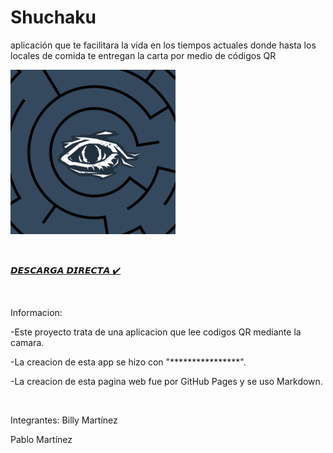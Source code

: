 # Shuchaku

aplicación que te facilitara la vida en los tiempos actuales donde hasta los locales de comida te entregan la carta por medio de códigos QR

![Image](https://github.com/Billyflin/Shuchaku/blob/master/imagen_2021-12-16_114613.png)
<p>&nbsp;</p>

[𝘿𝙀𝙎𝘾𝘼𝙍𝙂𝘼 𝘿𝙄𝙍𝙀𝘾𝙏𝘼 ✔️](https://github.com/Billyflin/Shuchaku/raw/master/Shuchaku.apk)

<p>&nbsp;</p>

Informacion: 

-Este proyecto trata de una aplicacion que lee codigos QR mediante la camara.

-La creacion de esta app se hizo con "****************".

-La creacion de esta pagina web fue por GitHub Pages y se uso Markdown.

<p>&nbsp;</p>

Integrantes:
  Billy Martínez
  
  Pablo Martínez

<p>&nbsp;</p>
